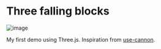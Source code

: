 # Three falling blocks

![image](https://zhangyu1818.github.io/three-falling-cubes/screensshot.png)

My first demo using Three.js. Inspiration from [use-cannon](https://cannon.pmnd.rs/#/demo/CubeHeap).
